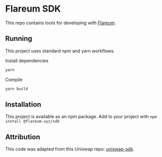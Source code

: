 # Flareum SDK
This repo contains tools for developing with [Flareum](https://www.flareum.xyz).

## Running
This project uses standard npm and yarn workflows.

Install dependencies

```sh
yarn
```

Compile
```sh
yarn build
```

## Installation
This project is available as an npm package. Add to your project with `npm install @flareum-xyz/sdk`

## Attribution
This code was adapted from this Uniswap repo: [uniswap-sdk](https://github.com/Uniswap/sdk).
